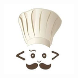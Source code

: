 <p align="center">
	<img src="https://github.com/monsij/CJudge_Automate/blob/master/Codechef/cc.jpg"/>
</p>

